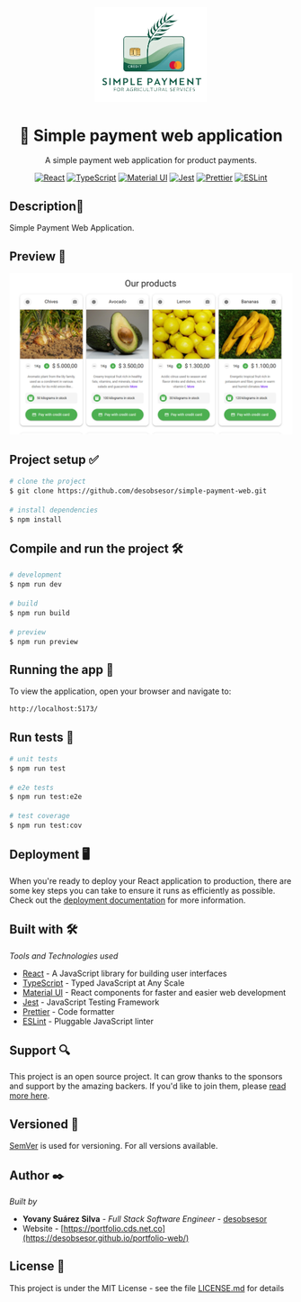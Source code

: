 <p align="center">
  <a href="http://nestjs.com/" target="blank"><img src="./src/assets/simple-payment-min.png" width="200" alt="Nest Logo" /></a>
</p>

<h1 align="center">🚨 Simple payment web application</h1>

[circleci-image]: https://img.shields.io/circleci/build/github/nestjs/nest/master?token=abc123def456
[circleci-url]: https://circleci.com/gh/nestjs/nest

  <p align="center">A simple payment web application for product payments.</p>
    <p align="center">
<a href="https://reactjs.org" target="_blank"><img src="https://img.shields.io/badge/React-v18.0.0-%2361DAFB" alt="React"></a>
<a href="https://www.typescriptlang.org" target="_blank"><img src="https://img.shields.io/badge/TypeScript-v4.9.5-%233178C6" alt="TypeScript"></a>
<a href="https://mui.com" target="_blank"><img src="https://img.shields.io/badge/Material%20UI-v5.0.0-%230081CB" alt="Material UI"></a>
<a href="https://jestjs.io" target="_blank"><img src="https://img.shields.io/badge/Jest-v29.5.0-%23C21325" alt="Jest"></a>
<a href="https://prettier.io" target="_blank"><img src="https://img.shields.io/badge/Prettier-v3.0.0-%23F7B93E" alt="Prettier"></a>
<a href="https://eslint.org" target="_blank"><img src="https://img.shields.io/badge/ESLint-v8.44.0-%234B32C3" alt="ESLint"></a>
</p>

## Description📍

Simple Payment Web Application.

## Preview 📸

<p align="center">
  <img src="./public/screenshot.png" alt="Database Schema" width="800"/>
</p>

## Project setup ✅

```bash
# clone the project
$ git clone https://github.com/desobsesor/simple-payment-web.git

# install dependencies
$ npm install
```

## Compile and run the project 🛠

```bash
# development
$ npm run dev

# build
$ npm run build

# preview
$ npm run preview
```
## Running the app 🚀

To view the application, open your browser and navigate to:

```bash
http://localhost:5173/
```

## Run tests 🚀

```bash
# unit tests
$ npm run test

# e2e tests
$ npm run test:e2e

# test coverage
$ npm run test:cov
```

## Deployment 🖥

When you're ready to deploy your React application to production, there are some key steps you can take to ensure it runs as efficiently as possible. Check out the [deployment documentation](https://reactjs.org/docs/deployment.html) for more information.


## Built with 🛠️

_Tools and Technologies used_

- [React](https://reactjs.org/) - A JavaScript library for building user interfaces
- [TypeScript](https://www.typescriptlang.org/) - Typed JavaScript at Any Scale
- [Material UI](https://mui.com/) - React components for faster and easier web development
- [Jest](https://jestjs.io/) - JavaScript Testing Framework
- [Prettier](https://prettier.io/) - Code formatter
- [ESLint](https://eslint.org/) - Pluggable JavaScript linter

## Support 🔍

This project is an open source project. It can grow thanks to the sponsors and support by the amazing backers. If you'd like to join them, please [read more here](https://reactjs.org/community/support.html).

## Versioned 📌

[SemVer](http://semver.org/) is used for versioning. For all versions available.

## Author ✒️

_Built by_

- **Yovany Suárez Silva** - _Full Stack Software Engineer_ - [desobsesor](https://github.com/desobsesor)
- Website - [https://portfolio.cds.net.co](https://desobsesor.github.io/portfolio-web/)


## License 📄

This project is under the MIT License - see the file [LICENSE.md](LICENSE.md) for details
